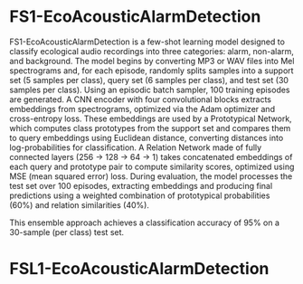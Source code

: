 # FS1-EcoAcousticAlarmDetection

FS1-EcoAcousticAlarmDetection is a few-shot learning model designed to classify ecological audio recordings into three categories: alarm, non-alarm, and background. The model begins by converting MP3 or WAV files into Mel spectrograms and, for each episode, randomly splits samples into a support set (5 samples per class), query set (6 samples per class), and test set (30 samples per class). Using an episodic batch sampler, 100 training episodes are generated. A CNN encoder with four convolutional blocks extracts embeddings from spectrograms, optimized via the Adam optimizer and cross-entropy loss. These embeddings are used by a Prototypical Network, which computes class prototypes from the support set and compares them to query embeddings using Euclidean distance, converting distances into log-probabilities for classification. A Relation Network made of fully connected layers (256 -> 128 -> 64 -> 1) takes concatenated embeddings of each query and prototype pair to compute similarity scores, optimized using MSE (mean squared error) loss. During evaluation, the model processes the test set over 100 episodes, extracting embeddings and producing final predictions using a weighted combination of prototypical probabilities (60%) and relation similarities (40%).

This ensemble approach achieves a classification accuracy of 95% on a 30-sample (per class) test set.
# FSL1-EcoAcousticAlarmDetection
